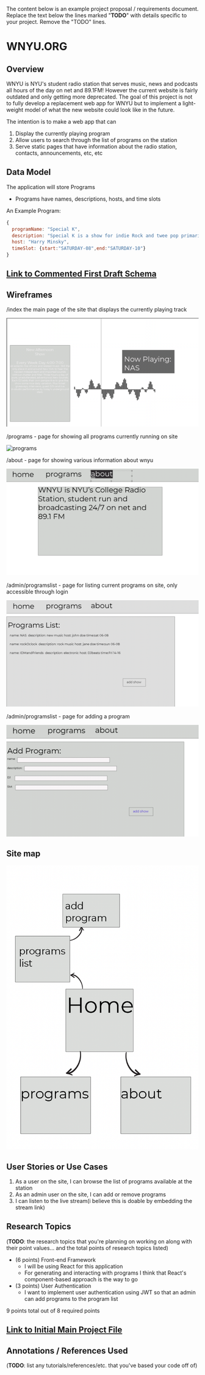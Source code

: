 The content below is an example project proposal / requirements document. Replace the text below the lines marked "__TODO__" with details specific to your project. Remove the "TODO" lines.


# WNYU.ORG 

## Overview


WNYU is NYU's student radio station that serves music, news and podcasts all hours of the day on net and 89.1FM!
However the current website is fairly outdated and only getting more deprecated. The goal of this project is not
to fully develop a replacement web app for WNYU but to implement a light-weight model of what the new website 
could look like in the future. 

The intention is to make a web app that can 

1. Display the currently playing program
2. Allow users to search through the list of programs on the station
3. Serve static pages that have information about the radio station, contacts, announcements, etc, etc


## Data Model


The application will store Programs 

* Programs have names, descriptions, hosts, and time slots

An Example Program:

```javascript
{
  programName: "Special K",
  description: "Special K is a show for indie Rock and twee pop primarily from the 90s!",
  host: "Harry Minsky",
  timeSlot: {start:"SATURDAY-08",end:"SATURDAY-10"}        
}
```



## [Link to Commented First Draft Schema](db.mjs) 

## Wireframes


/index the main page of the site that displays the currently playing track

![index](documentation/index.png)

/programs - page for showing all programs currently running on site

![programs](documentation/programs.png)

/about - page for showing various information about wnyu

![about](documentation/about.png)

/admin/programslist - page for listing current programs on site, only accessible through login

![about](documentation/programslist.png)


/admin/programslist - page for adding a program

![about](documentation/addprogram.png)



## Site map


![sitemap](documentation/sitemap.png)

## User Stories or Use Cases

1. As a user on the site, I can browse the list of programs available at the station
2. As an admin user on the site, I can add or remove programs 
3. I can listen to the live stream(i believe this is doable by embedding the stream link)

## Research Topics

(__TODO__: the research topics that you're planning on working on along with their point values... and the total points of research topics listed)

* (6 points) Front-end Framework
    * I will be using React for this application
    * For generating and interacting with programs I think that React's component-based approach is the way to go
* (3 points) User Authentication
    * I want to implement user authentication using JWT so that an admin can add programs to the program list

9 points total out of 8 required points


## [Link to Initial Main Project File](app.mjs) 

## Annotations / References Used

(__TODO__: list any tutorials/references/etc. that you've based your code off of)

